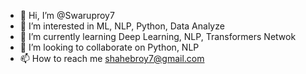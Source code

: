 - 👋 Hi, I’m @Swaruproy7
- 👀 I’m interested in ML, NLP, Python, Data Analyze
- 🌱 I’m currently learning Deep Learning, NLP, Transformers Netwok
- 💞️ I’m looking to collaborate on Python, NLP
- 📫 How to reach me shahebroy7@gmail.com

<!---
Swaruproy7/Swaruproy7 is a ✨ special ✨ repository because its `README.md` (this file) appears on your GitHub profile.
You can click the Preview link to take a look at your changes.
--->
